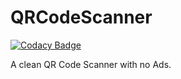 # QRCodeScanner

[![Codacy Badge](https://api.codacy.com/project/badge/Grade/a9413e7f344f45f39c01f5e715006855)](https://app.codacy.com/gh/FirephoenixX02/QRCodeScanner?utm_source=github.com&utm_medium=referral&utm_content=FirephoenixX02/QRCodeScanner&utm_campaign=Badge_Grade_Settings)

A clean QR Code Scanner with no Ads.
